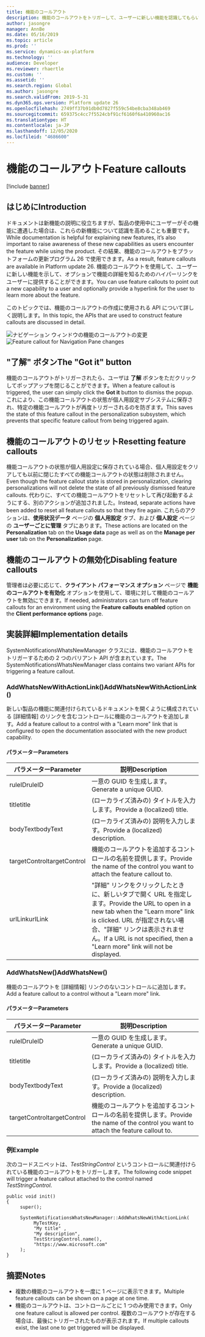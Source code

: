 ```yaml
---
title: 機能のコールアウト
description: 機能のコールアウトをトリガーして、ユーザーに新しい機能を認識してもらいましょう。
author: jasongre
manager: AnnBe
ms.date: 05/16/2019
ms.topic: article
ms.prod: ''
ms.service: dynamics-ax-platform
ms.technology: ''
audience: Developer
ms.reviewer: rhaertle
ms.custom: ''
ms.assetid: ''
ms.search.region: Global
ms.author: jasongre
ms.search.validFrom: 2019-5-31
ms.dyn365.ops.version: Platform update 26
ms.openlocfilehash: 2749ff37b91db0d7827f559c54be8cba348ab469
ms.sourcegitcommit: 659375c4cc7f5524cbf91cf6160f6a410960ac16
ms.translationtype: HT
ms.contentlocale: ja-JP
ms.lasthandoff: 12/05/2020
ms.locfileid: "4686600"
---
```

# <a name="feature-callouts"></a><span data-ttu-id="773ff-103">機能のコールアウト</span><span class="sxs-lookup"><span data-stu-id="773ff-103">Feature callouts</span></span>

[!include [banner](../includes/banner.md)]


## <a name="introduction"></a><span data-ttu-id="773ff-104">はじめに</span><span class="sxs-lookup"><span data-stu-id="773ff-104">Introduction</span></span>
<span data-ttu-id="773ff-105">ドキュメントは新機能の説明に役立ちますが、製品の使用中にユーザーがその機能に遭遇した場合は、これらの新機能について認識を高めることも重要です。</span><span class="sxs-lookup"><span data-stu-id="773ff-105">While documentation is helpful for explaining new features, it’s also important to raise awareness of these new capabilities as users encounter the feature while using the product.</span></span> <span data-ttu-id="773ff-106">その結果、機能のコールアウトをプラットフォームの更新プログラム 26 で使用できます。</span><span class="sxs-lookup"><span data-stu-id="773ff-106">As a result, feature callouts are available in Platform update 26.</span></span> <span data-ttu-id="773ff-107">機能のコールアウトを使用して、ユーザーに新しい機能を示して、オプションで機能の詳細を知るためのハイパーリンクをユーザーに提供することができます。</span><span class="sxs-lookup"><span data-stu-id="773ff-107">You can use feature callouts to point out a new capability to a user and optionally provide a hyperlink for the user to learn more about the feature.</span></span> 

<span data-ttu-id="773ff-108">このトピックでは、機能のコールアウトの作成に使用される API について詳しく説明します。</span><span class="sxs-lookup"><span data-stu-id="773ff-108">In this topic, the APIs that are used to construct feature callouts are discussed in detail.</span></span>   

<span data-ttu-id="773ff-109">![ナビゲーション ウィンドウの機能のコールアウトの変更](./media/cli_featureCallout_noLink.png "プラットフォーム更新プログラム 22 でリリースされたナビゲーション ウィンドウの機能のコールアウトの変更")</span><span class="sxs-lookup"><span data-stu-id="773ff-109">![Feature callout for Navigation Pane changes](./media/cli_featureCallout_noLink.png "Feature callout for Navigation Pane changes released in Platform update 22")</span></span>
  
## <a name="the-got-it-button"></a><span data-ttu-id="773ff-110">"了解" ボタン</span><span class="sxs-lookup"><span data-stu-id="773ff-110">The "Got it" button</span></span>
<span data-ttu-id="773ff-111">機能のコールアウトがトリガーされたら、ユーザは **了解** ボタンをただクリックしてポップアップを閉じることができます。</span><span class="sxs-lookup"><span data-stu-id="773ff-111">When a feature callout is triggered, the user can simply click the **Got it** button to dismiss the popup.</span></span> <span data-ttu-id="773ff-112">これにより、この機能コールアウトの状態が個人用設定サブシステムに保存され、特定の機能コールアウトが再度トリガーされるのを防ぎます。</span><span class="sxs-lookup"><span data-stu-id="773ff-112">This saves the state of this feature callout in the personalization subsystem, which prevents that specific feature callout from being triggered again.</span></span> 

## <a name="resetting-feature-callouts"></a><span data-ttu-id="773ff-113">機能のコールアウトのリセット</span><span class="sxs-lookup"><span data-stu-id="773ff-113">Resetting feature callouts</span></span>
<span data-ttu-id="773ff-114">機能コールアウトの状態が個人用設定に保存されている場合、個人用設定をクリアしても以前に閉じたすべての機能コールアウトの状態は削除されません。</span><span class="sxs-lookup"><span data-stu-id="773ff-114">Even though the feature callout state is stored in personalization, clearing personalizations will not delete the state of all previously dismissed feature callouts.</span></span> <span data-ttu-id="773ff-115">代わりに、すべての機能コールアウトをリセットして再び起動するようにする、別のアクションが追加されました。</span><span class="sxs-lookup"><span data-stu-id="773ff-115">Instead, separate actions have been added to reset all feature callouts so that they fire again.</span></span> <span data-ttu-id="773ff-116">これらのアクションは、**使用状況データ** ページの **個人用設定** タブ、および **個人設定** ページの **ユーザーごとに管理** タブにあります。</span><span class="sxs-lookup"><span data-stu-id="773ff-116">These actions are located on the **Personalization** tab on the **Usage data** page as well as on the **Manage per user** tab on the **Personalization** page.</span></span>   

## <a name="disabling-feature-callouts"></a><span data-ttu-id="773ff-117">機能のコールアウトの無効化</span><span class="sxs-lookup"><span data-stu-id="773ff-117">Disabling feature callouts</span></span> 
<span data-ttu-id="773ff-118">管理者は必要に応じて、**クライアント パフォーマンス オプション** ページで **機能のコールアウトを有効化** オプションを使用して、環境に対して機能のコールアウトを無効にできます。</span><span class="sxs-lookup"><span data-stu-id="773ff-118">If needed, administrators can turn off feature callouts for an environment using the **Feature callouts enabled** option on the **Client performance options** page.</span></span> 
  
## <a name="implementation-details"></a><span data-ttu-id="773ff-119">実装詳細</span><span class="sxs-lookup"><span data-stu-id="773ff-119">Implementation details</span></span>
<span data-ttu-id="773ff-120">SystemNotificationsWhatsNewManager クラスには、機能のコールアウトをトリガーするための 2 つのバリアント API が含まれています。</span><span class="sxs-lookup"><span data-stu-id="773ff-120">The SystemNotificationsWhatsNewManager class contains two variant APIs for triggering a feature callout.</span></span> 

### <a name="addwhatsnewwithactionlink"></a><span data-ttu-id="773ff-121">AddWhatsNewWithActionLink()</span><span class="sxs-lookup"><span data-stu-id="773ff-121">AddWhatsNewWithActionLink()</span></span> 
<span data-ttu-id="773ff-122">新しい製品の機能に関連付けられているドキュメントを開くように構成されている [詳細情報] のリンクを含むコントロールに機能のコールアウトを追加します。</span><span class="sxs-lookup"><span data-stu-id="773ff-122">Add a feature callout to a control with a "Learn more" link that is configured to open the documentation associated with the new product capability.</span></span>  

#### <a name="parameters"></a><span data-ttu-id="773ff-123">パラメーター</span><span class="sxs-lookup"><span data-stu-id="773ff-123">Parameters</span></span>

| <span data-ttu-id="773ff-124">パラメーター</span><span class="sxs-lookup"><span data-stu-id="773ff-124">Parameter</span></span>     | <span data-ttu-id="773ff-125">説明</span><span class="sxs-lookup"><span data-stu-id="773ff-125">Description</span></span>                                                               |
|---------------|---------------------------------------------------------------------------|
| <span data-ttu-id="773ff-126">ruleID</span><span class="sxs-lookup"><span data-stu-id="773ff-126">ruleID</span></span>        | <span data-ttu-id="773ff-127">一意の GUID を生成します。</span><span class="sxs-lookup"><span data-stu-id="773ff-127">Generate a unique GUID.</span></span>                                                    | 
| <span data-ttu-id="773ff-128">title</span><span class="sxs-lookup"><span data-stu-id="773ff-128">title</span></span>         | <span data-ttu-id="773ff-129">(ローカライズ済みの) タイトルを入力します。</span><span class="sxs-lookup"><span data-stu-id="773ff-129">Provide a (localized) title.</span></span>                                               | 
| <span data-ttu-id="773ff-130">bodyText</span><span class="sxs-lookup"><span data-stu-id="773ff-130">bodyText</span></span>      | <span data-ttu-id="773ff-131">(ローカライズ済みの) 説明を入力します。</span><span class="sxs-lookup"><span data-stu-id="773ff-131">Provide a (localized) description.</span></span>                                         | 
| <span data-ttu-id="773ff-132">targetControl</span><span class="sxs-lookup"><span data-stu-id="773ff-132">targetControl</span></span> | <span data-ttu-id="773ff-133">機能のコールアウトを追加するコントロールの名前を提供します。</span><span class="sxs-lookup"><span data-stu-id="773ff-133">Provide the name of the control you want to attach the feature callout to.</span></span> | 
| <span data-ttu-id="773ff-134">urlLink</span><span class="sxs-lookup"><span data-stu-id="773ff-134">urlLink</span></span>       | <span data-ttu-id="773ff-135">"詳細" リンクをクリックしたときに、新しいタブで開く URL を指定します。</span><span class="sxs-lookup"><span data-stu-id="773ff-135">Provide the URL to open in a new tab when the "Learn more" link is clicked.</span></span> <span data-ttu-id="773ff-136">URL が指定されない場合、"詳細" リンクは表示されません。</span><span class="sxs-lookup"><span data-stu-id="773ff-136">If a URL is not specified, then a "Learn more" link will not be displayed.</span></span> |


### <a name="addwhatsnew"></a><span data-ttu-id="773ff-137">AddWhatsNew()</span><span class="sxs-lookup"><span data-stu-id="773ff-137">AddWhatsNew()</span></span> 
<span data-ttu-id="773ff-138">機能のコールアウトを [詳細情報] リンクのないコントロールに追加します。</span><span class="sxs-lookup"><span data-stu-id="773ff-138">Add a feature callout to a control without a "Learn more" link.</span></span> 

#### <a name="parameters"></a><span data-ttu-id="773ff-139">パラメーター</span><span class="sxs-lookup"><span data-stu-id="773ff-139">Parameters</span></span>

| <span data-ttu-id="773ff-140">パラメーター</span><span class="sxs-lookup"><span data-stu-id="773ff-140">Parameter</span></span>     | <span data-ttu-id="773ff-141">説明</span><span class="sxs-lookup"><span data-stu-id="773ff-141">Description</span></span>                                                               |
|---------------|---------------------------------------------------------------------------|
| <span data-ttu-id="773ff-142">ruleID</span><span class="sxs-lookup"><span data-stu-id="773ff-142">ruleID</span></span>        | <span data-ttu-id="773ff-143">一意の GUID を生成します。</span><span class="sxs-lookup"><span data-stu-id="773ff-143">Generate a unique GUID.</span></span>                                                    | 
| <span data-ttu-id="773ff-144">title</span><span class="sxs-lookup"><span data-stu-id="773ff-144">title</span></span>         | <span data-ttu-id="773ff-145">(ローカライズ済みの) タイトルを入力します。</span><span class="sxs-lookup"><span data-stu-id="773ff-145">Provide a (localized) title.</span></span>                                               | 
| <span data-ttu-id="773ff-146">bodyText</span><span class="sxs-lookup"><span data-stu-id="773ff-146">bodyText</span></span>      | <span data-ttu-id="773ff-147">(ローカライズ済みの) 説明を入力します。</span><span class="sxs-lookup"><span data-stu-id="773ff-147">Provide a (localized) description.</span></span>                                         | 
| <span data-ttu-id="773ff-148">targetControl</span><span class="sxs-lookup"><span data-stu-id="773ff-148">targetControl</span></span> | <span data-ttu-id="773ff-149">機能のコールアウトを追加するコントロールの名前を提供します。</span><span class="sxs-lookup"><span data-stu-id="773ff-149">Provide the name of the control you want to attach the feature callout to.</span></span> | 

### <a name="example"></a><span data-ttu-id="773ff-150">例</span><span class="sxs-lookup"><span data-stu-id="773ff-150">Example</span></span>
<span data-ttu-id="773ff-151">次のコードスニペットは、*TestStringControl* というコントロールに関連付けられている機能のコールアウトをトリガーします。</span><span class="sxs-lookup"><span data-stu-id="773ff-151">The following code snippet will trigger a feature callout attached to the control named *TestStringControl*.</span></span>  

```xpp
public void init() 
{
     super(); 
     
     SystemNotificationsWhatsNewManager::AddWhatsNewWithActionLink(
          MyTestKey, 
          "My title" , 
          "My description", 
          TestStringControl.name(), 
          "https://www.microsoft.com"
     );
}
```

## <a name="notes"></a><span data-ttu-id="773ff-152">摘要</span><span class="sxs-lookup"><span data-stu-id="773ff-152">Notes</span></span>
-  <span data-ttu-id="773ff-153">複数の機能のコールアウトを一度に 1 ページに表示できます。</span><span class="sxs-lookup"><span data-stu-id="773ff-153">Multiple feature callouts can be shown on a page at one time.</span></span>
-  <span data-ttu-id="773ff-154">機能のコールアウトは、コントロールごとに 1 つのみ使用できます。</span><span class="sxs-lookup"><span data-stu-id="773ff-154">Only one feature callout is allowed per control.</span></span> <span data-ttu-id="773ff-155">複数のコールアウトが存在する場合は、最後にトリガーされたものが表示されます。</span><span class="sxs-lookup"><span data-stu-id="773ff-155">If multiple callouts exist, the last one to get triggered will be displayed.</span></span>
